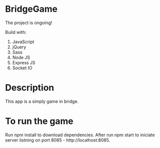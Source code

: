 # BridgeGame

The project is ongoing!

Build with:

1. JavaScript
2. jQuery
3. Sass
4. Node JS
5. Express JS
6. Socket IO

# Description

This app is a simply game in bridge. 

# To run the game
Run npm install to download dependencies.
After run npm start to iniciate server listning on port 8085 - http://localhost:8085.
